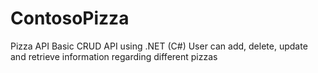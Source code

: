 # ContosoPizza
Pizza API
Basic CRUD API using .NET (C#)
User can add, delete, update and retrieve information regarding different pizzas
